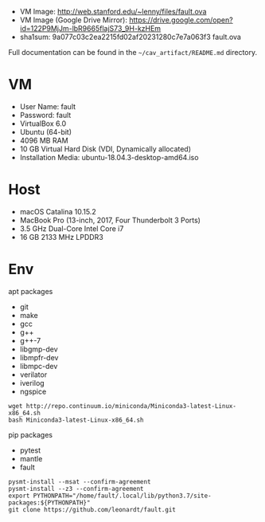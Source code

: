* VM Image: http://web.stanford.edu/~lenny/files/fault.ova
* VM Image (Google Drive Mirror): https://drive.google.com/open?id=122P9MjJm-lbR9665flajS73_9H-kzHEm
* sha1sum: 9a077c03c2ea2215fd02af20231280c7e7a063f3 fault.ova

Full documentation can be found in the `~/cav_artifact/README.md` directory.

# VM
* User Name: fault
* Password: fault
* VirtualBox 6.0
* Ubuntu (64-bit)
* 4096 MB RAM
* 10 GB Virtual Hard Disk (VDI, Dynamically allocated)
* Installation Media: ubuntu-18.04.3-desktop-amd64.iso

# Host
* macOS Catalina 10.15.2
* MacBook Pro (13-inch, 2017, Four Thunderbolt 3 Ports)
* 3.5 GHz Dual-Core Intel Core i7
* 16 GB 2133 MHz LPDDR3

# Env
apt packages
* git
* make
* gcc
* g++
* g++-7
* libgmp-dev
* libmpfr-dev
* libmpc-dev
* verilator
* iverilog
* ngspice

```
wget http://repo.continuum.io/miniconda/Miniconda3-latest-Linux-x86_64.sh
bash Miniconda3-latest-Linux-x86_64.sh
```

pip packages
* pytest
* mantle
* fault

```
pysmt-install --msat --confirm-agreement
pysmt-install --z3 --confirm-agreement
export PYTHONPATH="/home/fault/.local/lib/python3.7/site-packages:${PYTHONPATH}"
git clone https://github.com/leonardt/fault.git
```

